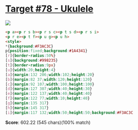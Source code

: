 # [Target #78 - Ukulele](https://cssbattle.dev/play/78)

![](https://cssbattle.dev/targets/78.png)

```HTML
<p a><p r s b><p r s c><p t s d><p r s i>
<p r e><p t f><p u g><p u h>
<style>
*{background:#F3AC3C}
p{position:fixed;background:#1A4341}
[r]{border-radius:50%}
[s]{background:#998235}
[t]{border-radius:9px}
[u]{width:20;height:4}
[a]{margin:132 206;width:102;height:20}
[b]{margin:82 37;width:120;height:120}
[c]{margin:92 107;width:100;height:100}
[d]{margin:127 307;width:40;height:30}
[e]{margin:122 137;width:40;height:40}
[f]{margin:122 77;width:10;height:40}
[g]{margin:135 317}
[h]{margin:145 317}
[i]{margin:117 132;width:50;height:50;background:#F3AC3C
```

**Score**: 602.22 (545 chars)(100% match)
